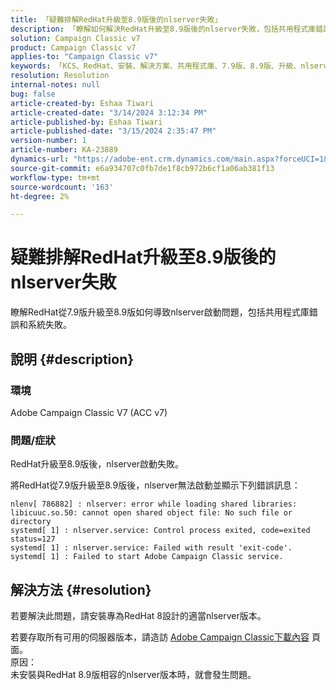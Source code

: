 ```yaml
---
title: 「疑難排解RedHat升級至8.9版後的nlserver失敗」
description: 「瞭解如何解決RedHat升級至8.9版後的nlserver失敗，包括共用程式庫錯誤和Adobe Campaign Classic服務問題。」
solution: Campaign Classic v7
product: Campaign Classic v7
applies-to: "Campaign Classic v7"
keywords: 「KCS、RedHat、安裝、解決方案、共用程式庫、7.9版、8.9版、升級、nlserver、退出代碼」
resolution: Resolution
internal-notes: null
bug: false
article-created-by: Eshaa Tiwari
article-created-date: "3/14/2024 3:12:34 PM"
article-published-by: Eshaa Tiwari
article-published-date: "3/15/2024 2:35:47 PM"
version-number: 1
article-number: KA-23889
dynamics-url: "https://adobe-ent.crm.dynamics.com/main.aspx?forceUCI=1&pagetype=entityrecord&etn=knowledgearticle&id=ff036546-15e2-ee11-904c-6045bd03c412"
source-git-commit: e6a934707c0fb7de1f8cb972b6cf1a06ab381f13
workflow-type: tm+mt
source-wordcount: '163'
ht-degree: 2%

---
```


# 疑難排解RedHat升級至8.9版後的nlserver失敗


瞭解RedHat從7.9版升級至8.9版如何導致nlserver啟動問題，包括共用程式庫錯誤和系統失敗。

## 說明 {#description}


### 環境

Adobe Campaign Classic V7 (ACC v7)

### 問題/症狀

RedHat升級至8.9版後，nlserver啟動失敗。

將RedHat從7.9版升級至8.9版後，nlserver無法啟動並顯示下列錯誤訊息：


```
nlenv[ 786882] : nlserver: error while loading shared libraries: libicuuc.so.50: cannot open shared object file: No such file or directory
systemd[ 1] : nlserver.service: Control process exited, code=exited status=127
systemd[ 1] : nlserver.service: Failed with result 'exit-code'.
systemd[ 1] : Failed to start Adobe Campaign Classic service.
```





## 解決方法 {#resolution}


若要解決此問題，請安裝專為RedHat 8設計的適當nlserver版本。

若要存取所有可用的伺服器版本，請造訪 [Adobe Campaign Classic下載內容](https://experience.adobe.com/#/downloads/content/software-distribution/en/campaign.html) 頁面。
<br>原因： <br>
未安裝與RedHat 8.9版相容的nlserver版本時，就會發生問題。
